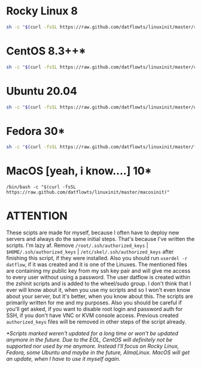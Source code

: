 # Rocky Linux 8
```bash
sh -c "$(curl -fsSL https://raw.github.com/datflowts/linuxinit/master/rockyinit)"
```

# CentOS 8.3++*
```bash
sh -c "$(curl -fsSL https://raw.github.com/datflowts/linuxinit/master/centosinit)"
```

# Ubuntu 20.04
```bash
sh -c "$(curl -fsSL https://raw.github.com/datflowts/linuxinit/master/ubuntuinit)"
```

# Fedora 30*
```bash
sh -c "$(curl -fsSL https://raw.github.com/datflowts/linuxinit/master/fedorainit)"
```
 
 
  
# MacOS [yeah, i know....] 10*
```
/bin/bash -c "$(curl -fsSL https://raw.github.com/datflowts/linuxinit/master/macosinit)"
```



# ATTENTION
These scipts are made for myself, because I often have to deploy new servers and always do the same initial steps. That's because I've written the scripts. I'm lazy af. Remove `/root/.ssh/authorized_keys` | `$HOME/.ssh/authorized_keys` | `/etc/skel/.ssh/authorized_keys` after finishing this script, if they were installed. Also you should run `userdel -r datflow`, if it was created and it is one of the Linuxes. The mentioned files are containing my public key from my ssh key pair and will give me access to every user without using a password. The user datflow is created within the zshinit scripts and is added to the wheel/sudo group. I don't think that I ever will know about it, when you use my scripts and so I won't even know about your server, but it's better, when you know about this. The scripts are primarily written for me and my purposes. Also you should be careful if you'll get asked, if you want to disable root login and password auth for SSH, if you don't have VNC or KVM console access. Previous created `authorized_keys` files will be removed in other steps of the script already.

*\*Scripts marked weren't updated for a long time or won't be updated anymore in the future. Due to the EOL, CentOS will definitely not be supported nor used by me anymore. Instead I'll focus on Rocky Linux, Fedora, some Ubuntu and maybe in the future, AlmaLinux. MacOS will get an update, when I have to use it myself again.*
